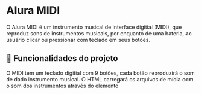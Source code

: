 # Alura MIDI
O Alura MIDI é um instrumento musical de interface digitial (MIDI), que reproduz sons de instrumentos musicais, por enquanto de uma bateria, ao usuário clicar ou pressionar com teclado em seus botões.

## 🔨 Funcionalidades do projeto
O MIDI tem um teclado digitial com 9 botões, cada botão reproduzirá o som de dado instrumento musical. O HTML carregará os arquivos de mídia com o som dos instrumentos através do elemento <audio>, e com o MIDI vamos controlar a reprodução destes arquivos de mídia através do clique em seus elementos <button>. Serão 9 sons diferentes.

## ✔️ Técnicas e tecnologias utilizadas
- HTML: O HTML tem um papel fundamental para a aplicação funcionar corretamente com a inserção dos elementos <audio> que irão prover para o JavaScript os controles de reprodução da mídia carregada. O HTML já virá pronto nos arquivos iniciais do curso;
- CSS: O CSS tem papel fundamental para indicar a interação do usuário com a interface gráfica, portanto indica quando os botões são pressionados por mouse ou teclado. O CSS já virá pronto nos arquivos iniciais do curso;
- JavaScript: O JavaScript proporcionará programarmos a dinâmica de controle de reprodução de um som, que a princípio está sendo realizada pelo elemento <audio>, e passarmos este controle para os elementos <button>, com todo o cuidado de fazer um código inteligente, sem repetição, que cuida também os aspectos visuais com CSS dinâmico.

## 📁 Acesso ao projeto
https://jetakazono.github.io/aluramidi/

## 🛠️ Abrir e rodar o projeto
Para abrir e rodar o projeto, basta abrir o aquivo index.html no navegador.

